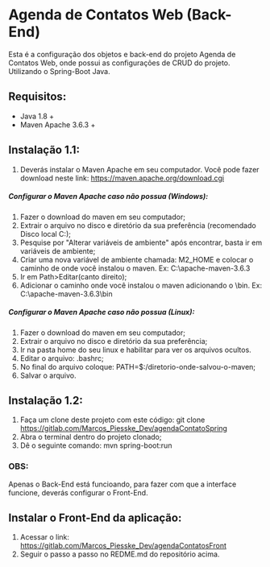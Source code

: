 # Agenda de Contatos Web (Back-End)

Esta é a configuração dos objetos e back-end do projeto Agenda de Contatos Web, onde possui as configurações de CRUD do projeto. Utilizando o Spring-Boot Java.

## Requisitos:

* Java 1.8 +
* Maven Apache 3.6.3 +


## Instalação 1.1:

1. Deverás instalar o Maven Apache em seu computador. Você pode fazer download neste link: https://maven.apache.org/download.cgi

##### Configurar o Maven Apache caso não possua (Windows): 

1. Fazer o download do maven em seu computador;
2. Extrair o arquivo no disco e diretório da sua preferência (recomendado Disco local C:);
3. Pesquise por "Alterar variáveis de ambiente" após encontrar, basta ir em variáveis de ambiente;
4. Criar uma nova variável de ambiente chamada: M2_HOME e colocar o caminho de onde você instalou o maven. Ex: C:\apache-maven-3.6.3
5. Ir em Path>Editar(canto direito);
6. Adicionar o caminho onde você instalou o maven adicionando o \bin. Ex: C:\apache-maven-3.6.3\bin

##### Configurar o Maven Apache caso não possua (Linux): 

1. Fazer o download do maven em seu computador;
2. Extrair o arquivo no disco e diretório da sua preferência;
3. Ir na pasta home do seu linux e habilitar para ver os arquivos ocultos.
4. Editar o arquivo: .bashrc;
5. No final do arquivo coloque: PATH=$:/diretorio-onde-salvou-o-maven;
6. Salvar o arquivo.

## Instalação 1.2:

1. Faça um clone deste projeto com este código:  git clone https://gitlab.com/Marcos_Piesske_Dev/agendaContatoSpring
2. Abra o terminal dentro do projeto clonado;
3. Dê o seguinte comando: mvn spring-boot:run

### OBS: 

Apenas o Back-End está funcioando, para fazer com que a interface funcione, deverás configurar o Front-End.

## Instalar o Front-End da aplicação:

1. Acessar o link: https://gitlab.com/Marcos_Piesske_Dev/agendaContatosFront
2. Seguir o passo a passo no REDME.md do repositório acima.
